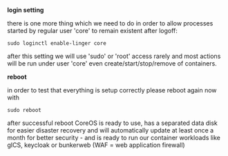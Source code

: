 **login setting**

there is one more thing which we need to do in order to allow processes started by regular user 'core' to remain existent after logoff:

`sudo loginctl enable-linger core`

after this setting we will use 'sudo' or 'root' access rarely and most actions will be run under user 'core' even create/start/stop/remove of containers.

**reboot**

in order to test that everything is setup correctly please reboot again now with

`sudo reboot`

after successful reboot CoreOS is ready to use, has a separated data disk for easier disaster recovery and will automatically update at least once a month
for better security - and is ready to run our container workloads like gICS, keycloak or bunkerweb (WAF = web application firewall)


